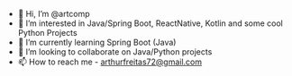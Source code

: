 - 👋 Hi, I’m @artcomp
- 👀 I’m interested in Java/Spring Boot, ReactNative, Kotlin and some cool Python Projects
- 🌱 I’m currently learning Spring Boot (Java)
- 💞️ I’m looking to collaborate on Java/Python projects
- 📫 How to reach me - arthurfreitas72@gmail.com

<!---
artcomp/artcomp is a ✨ special ✨ repository because its `README.md` (this file) appears on your GitHub profile.
You can click the Preview link to take a look at your changes.
--->
